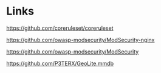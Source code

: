 # Links

https://github.com/coreruleset/coreruleset

https://github.com/owasp-modsecurity/ModSecurity-nginx

https://github.com/owasp-modsecurity/ModSecurity

https://github.com/P3TERX/GeoLite.mmdb
